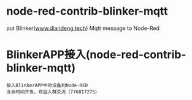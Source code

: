 # node-red-contrib-blinker-mqtt
put Blinker(www.diandeng.tech) Mqtt message to Node-Red
# BlinkerAPP接入(node-red-contrib-blinker-mqtt)
    接入BlinkerAPP中的设备到Node-RED
	业余时间开发，欢迎入群交流（776817275）
```[{"id":"1313b40e.c78bec","type":"tab","label":"流程1","disabled":false,"info":""},{"id":"ff575f0c.08978","type":"debug","z":"1313b40e.c78bec","name":"","active":true,"tosidebar":true,"console":false,"tostatus":false,"complete":"payload","targetType":"msg","x":770,"y":240,"wires":[]},{"id":"f4f255f2.968c18","type":"Blinker-OUT","z":"1313b40e.c78bec","x":590,"y":300,"wires":[["ff575f0c.08978"]]},{"id":"9055dac5.db8908","type":"inject","z":"1313b40e.c78bec","name":"","topic":"","payload":"","payloadType":"date","repeat":"","crontab":"","once":false,"onceDelay":0.1,"x":270,"y":300,"wires":[["8a13d37.e59833"]]},{"id":"29edd127.0df7ee","type":"Blinker-IN","z":"1313b40e.c78bec","SecretKey":"87ec828ea4f7","DeviceType":"multi_outlet","autoRes":"false","x":260,"y":240,"wires":[["ff575f0c.08978"]]},{"id":"8a13d37.e59833","type":"function","z":"1313b40e.c78bec","name":"状态反馈","func":"msg.send=true;//没有则不发MQTT\nmsg.payload={\n    \"pState\": \"false\"\n}\nreturn msg;","outputs":1,"noerr":0,"x":440,"y":300,"wires":[["f4f255f2.968c18"]]}]
```

